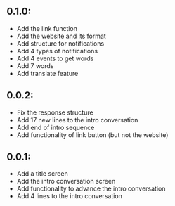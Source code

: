## 0.1.0:
- Add the link function
- Add the website and its format
- Add structure for notifications
- Add 4 types of notifications
- Add 4 events to get words
- Add 7 words
- Add translate feature

## 0.0.2:
- Fix the response structure
- Add 17 new lines to the intro conversation
- Add end of intro sequence
- Add functionality of link button (but not the website)

## 0.0.1:
- Add a title screen
- Add the intro conversation screen
- Add functionality to advance the intro conversation
- Add 4 lines to the intro conversation
